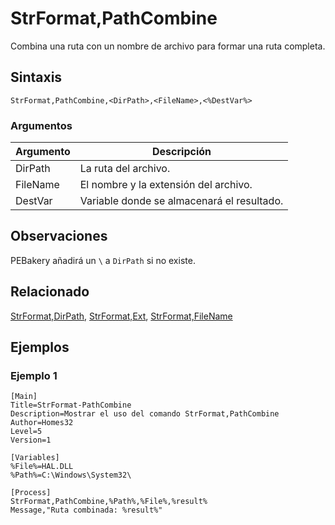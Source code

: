 # StrFormat,PathCombine

Combina una ruta con un nombre de archivo para formar una ruta completa.

## Sintaxis

```pebakery
StrFormat,PathCombine,<DirPath>,<FileName>,<%DestVar%>
```

### Argumentos

| Argumento | Descripción |
| --- | --- |
| DirPath | La ruta del archivo. |
| FileName | El nombre y la extensión del archivo. |
| DestVar | Variable donde se almacenará el resultado. |

## Observaciones

PEBakery añadirá un `\` a `DirPath` si no existe.

## Relacionado

[StrFormat,DirPath](./DirPath.md), [StrFormat,Ext](./Ext.md), [StrFormat,FileName](./FileName.md)

## Ejemplos

### Ejemplo 1

```pebakery
[Main]
Title=StrFormat-PathCombine
Description=Mostrar el uso del comando StrFormat,PathCombine
Author=Homes32
Level=5
Version=1

[Variables]
%File%=HAL.DLL
%Path%=C:\Windows\System32\

[Process]
StrFormat,PathCombine,%Path%,%File%,%result%
Message,"Ruta combinada: %result%"
```
